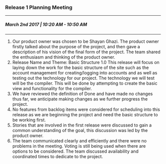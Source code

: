 ### Release 1 Planning Meeting
---
##### March 2nd 2017 | 10:20 AM - 10:50 AM
***

1. Our product owner was chosen to be Shayan Ghazi. The product owner firstly talked about the purpose of the project, and then gave a description of his vision of the final form of the project. The team shared the enthusiasm and thinking of the product owner.
2. Release Name and Theme: Basic Structure 1.0
	This release will focus on laying down the work for the basic structure of the site such as the account management for creating/logging into accounts and as well as testing out the technology for our project. The technology we will test will be the compiler. This will be done by attempting to create the basic view and functionality for the compiler. 
3. We have reviewed the definition of Done and have made no changes thus far, we anticipate making changes as we further progress the project. 
4. No features from backlog items were considered for scheduling into this release as we are beginning the project and need the basic structure to be working first. 
5. Stories that are involved in the first release were discussed to gain a common understanding of the goal, this discussion was led by the product owner. 
6. The team communicated clearly and efficiently and there were no problems in the meeting. Voting is still being used when there are options to be considered. The team discussed availability and coordinated times to dedicate to the project. 